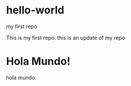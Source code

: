 # hello-world
my first repo

This is my first repo.
this is an update of my repo

# Hola Mundo!
hola mundo